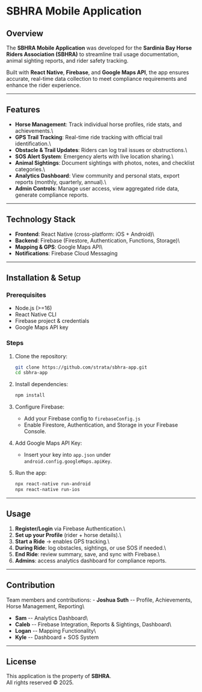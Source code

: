 # SBHRA Mobile Application

## Overview

The **SBHRA Mobile Application** was developed for the **Sardinia Bay
Horse Riders Association (SBHRA)** to streamline trail usage
documentation, animal sighting reports, and rider safety tracking.

Built with **React Native**, **Firebase**, and **Google Maps API**, the
app ensures accurate, real-time data collection to meet compliance
requirements and enhance the rider experience.

------------------------------------------------------------------------

## Features

-   **Horse Management**: Track individual horse profiles, ride stats,
    and achievements.\
-   **GPS Trail Tracking**: Real-time ride tracking with official trail
    identification.\
-   **Obstacle & Trail Updates**: Riders can log trail issues or
    obstructions.\
-   **SOS Alert System**: Emergency alerts with live location sharing.\
-   **Animal Sightings**: Document sightings with photos, notes, and
    checklist categories.\
-   **Analytics Dashboard**: View community and personal stats, export
    reports (monthly, quarterly, annual).\
-   **Admin Controls**: Manage user access, view aggregated ride data,
    generate compliance reports.

------------------------------------------------------------------------

## Technology Stack

-   **Frontend**: React Native (cross-platform: iOS + Android)\
-   **Backend**: Firebase (Firestore, Authentication, Functions,
    Storage)\
-   **Mapping & GPS**: Google Maps API\
-   **Notifications**: Firebase Cloud Messaging

------------------------------------------------------------------------

## Installation & Setup

### Prerequisites

-   Node.js (\>=16)
-   React Native CLI
-   Firebase project & credentials
-   Google Maps API key

### Steps

1.  Clone the repository:

    ``` bash
    git clone https://github.com/strata/sbhra-app.git
    cd sbhra-app
    ```

2.  Install dependencies:

    ``` bash
    npm install
    ```

3.  Configure Firebase:

    -   Add your Firebase config to `firebaseConfig.js`
    -   Enable Firestore, Authentication, and Storage in your Firebase
        Console.

4.  Add Google Maps API Key:

    -   Insert your key into `app.json` under
        `android.config.googleMaps.apiKey`.

5.  Run the app:

    ``` bash
    npx react-native run-android
    npx react-native run-ios
    ```

------------------------------------------------------------------------

## Usage

1.  **Register/Login** via Firebase Authentication.\
2.  **Set up your Profile** (rider + horse details).\
3.  **Start a Ride** → enables GPS tracking.\
4.  **During Ride**: log obstacles, sightings, or use SOS if needed.\
5.  **End Ride**: review summary, save, and sync with Firebase.\
6.  **Admins**: access analytics dashboard for compliance reports.

------------------------------------------------------------------------

## Contribution

Team members and contributions: - **Joshua Suth** -- Profile,
Achievements, Horse Management, Reporting\
- **Sam** -- Analytics Dashboard\
- **Caleb** -- Firebase Integration, Reports & Sightings, Dashboard\
- **Logan** -- Mapping Functionality\
- **Kyle** -- Dashboard + SOS System

------------------------------------------------------------------------

## License

This application is the property of **SBHRA**.\
All rights reserved © 2025.
